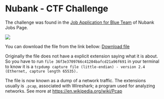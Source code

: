 # Nubank - CTF Challenge

The challenge was found in the [Job Application for Blue Team](https://boards.greenhouse.io/nubank/jobs/1776009?t=b58135231) of Nubank Jobs Page.

![](https://i.imgur.com/IGRqAWv.png)

You can download the file from the link bellow:
[Download file](https://nu-blueteam-hiring.s3.amazonaws.com/36f3e3709766c41204bafcd21a96f691)



Originally the file does not have a explicit extension saying what it is about. So you have to run `file 36f3e3709766c41204bafcd21a96f691` in your terminal to know it is a `tcpdump capture file (little-endian) - version 2.4 (Ethernet, capture length 65535).` 

The file  is now known as a dump of a network traffic. The extensions usually is `.pcap`, associated with Wireshark; a program used for analyzing networks. See more at https://en.wikipedia.org/wiki/Pcap

